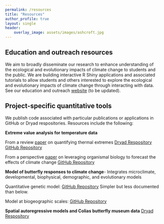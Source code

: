 ```yaml
---
permalink: /resources
title: "Resources"
author_profile: true
layout: single
header:
    overlay_image: assets/images/ashcroft.jpg
---
```


## Education and outreach resources
We aim to broadly disseminate our research to enhance understanding of the ecological and evolutionary impacts of climate change to students and the public. We are building interactive R Shiny applications and associated tutorials to allow students and others interested to explore the ecological and evolutionary impacts of climate change through interacting with data. See our education and outreach [website](http://faculty.washington.edu/lbuckley/?page_id=522) (to be updated).

## Project-specific quantitative tools
We publish code associated with particular publications or applications in GitHub or Dryad respositories. Resources include the following:

**Extreme value analysis for temperature data** 

From a review [paper](https://royalsocietypublishing.org/doi/10.1098/rstb.2016.0147) on quantifying thermal extremes 
[Dryad Respository](https://datadryad.org/resource/doi:10.5061/dryad.5jg20) 
[GitHub Repository](https://github.com/lbuckley/ExtremesPTRSb)

From a perspective [paper](https://academic.oup.com/icb/article/58/1/38/4986977) on leveraging organismal biology to forecast the effects of climate change
[GitHub Repository](https://github.com/lbuckley/ClimateBiology)

**Model of butterfly responses to climate change**- Integrates microclimate, developmental, biophysical, demographic, and evolutionary models

Quantitative genetic model: [GitHub Repository](https://github.com/lbuckley/ColiasEvolution) Simpler but less documented than below.

Model at biogeographic scales: [GitHub Repository](https://github.com/lbuckley/ColiasBiogeog)

**Spatial autoregressive models and Colias butterfly museum data**
[Dryad Respository](https://datadryad.org/resource/doi:10.5061/dryad.f448b91)
